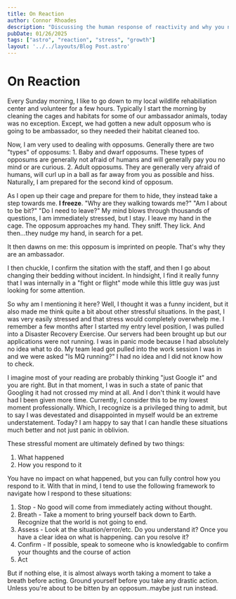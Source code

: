 ```yaml
---
title: On Reaction
author: Connor Rhoades
description: "Discussing the human response of reactivity and why you need to control how you react"
pubDate: 01/26/2025
tags: ["astro", "reaction", "stress", "growth"]
layout: '../../layouts/Blog Post.astro'
---
```


# On Reaction
Every Sunday morning, I like to go down to my local wildlife rehabiliation center and volunteer for a few hours. Typically I start the morning by cleaning the cages and habitats for some of our ambassador animals, today was no exception. Except, we had gotten a new adult opposum who is going to be ambassador, so they needed their habitat cleaned too. 

Now, I am very used to dealing with opposums. Generally there are two "types" of opposums: 1. Baby and dwarf opposums. These types of opposums are generally not afraid of humans and will generally pay you no mind or are curious. 2. Adult opposums. They are generally very afraid of humans, will curl up in a ball as far away from you as possible and hiss. Naturally, I am prepared for the second kind of opposum. 

As I open up their cage and prepare for them to hide, they instead take a step towards me. **I freeze**. "Why are they walking towards me?" "Am I about to be bit?" "Do I need to leave?" My mind blows through thousands of questions, I am immediately stressed, but I stay. I leave my hand in the cage. The opposum approaches my hand. They sniff. They lick. And then...they nudge my hand, in search for a pet. 

It then dawns on me: this opposum is imprinted on people. That's why they are an ambassador. 

I then chuckle, I confirm the sitation with the staff, and then I go about changing their bedding without incident. In hindsight, I find it really funny that I was internally in a "fight or flight" mode while this little guy was just looking for some attention. 

So why am I mentioning it here? Well, I thought it was a funny incident, but it also made me think quite a bit about other stressful situations. In the past, I was very easily stressed and that stress would completely overwhelp me. I remember a few months after I started my entry level position, I was pulled into a Disaster Recovery Exercise. Our servers had been brought up but our applications were not running. I was in panic mode because I had absolutely no idea what to do. My team lead got pulled into the work session I was in and we were asked "Is MQ running?" I had no idea and I did not know how to check. 

I imagine most of your reading are probably thinking "just Google it" and you are right. But in that moment, I was in such a state of panic that Googling it had not crossed my mind at all. And I don't think it would have had I been given more time. Currently, I consider this to be my lowest moment professionally. Which, I recognize is a privileged thing to admit, but to say I was devestated and disappointed in myself would be an extreme understatement. Today? I am happy to say that I can handle these situations much better and not just panic in oblivion. 

These stressful moment are ultimately defined by two things:
1. What happened
2. How you respond to it

You have no impact on what happened, but you can fully control how you respond to it. With that in mind, I tend to use the following framework to navigate how I respond to these situations:
1. Stop - No good will come from immediately acting without thought. 
2. Breath - Take a moment to bring yourself back down to Earth. Recognize that the world is not going to end. 
3. Assess - Look at the situation/error/etc. Do you understand it? Once you have a clear idea on what is happening. can you resolve it?
4. Confirm - If possible, speak to someone who is knowledgable to confirm your thoughts and the course of action
5. Act

But if nothing else, it is almost always worth taking a moment to take a breath before acting. Ground yourself before you take any drastic action. Unless you're about to be bitten by an opposum..maybe just run instead. 